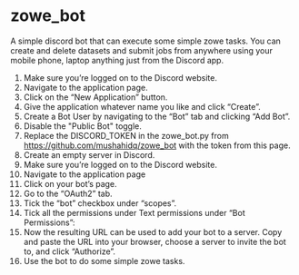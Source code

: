 # zowe_bot

A simple discord bot that can execute some simple zowe tasks. You can create and delete datasets and submit jobs from anywhere using your mobile phone, laptop anything just from the Discord app.

1. Make sure you’re logged on to the Discord website.
2. Navigate to the application page.
3. Click on the “New Application” button.
4. Give the application whatever name you like and click “Create”.
5. Create a Bot User by navigating to the “Bot” tab and clicking “Add Bot”.
6. Disable the "Public Bot" toggle.
7. Replace the DISCORD_TOKEN in the zowe_bot.py from https://github.com/mushahidq/zowe_bot with the token from this page.
8. Create an empty server in Discord.
9. Make sure you’re logged on to the Discord website.
10. Navigate to the application page
11. Click on your bot’s page.
12. Go to the “OAuth2” tab.
13. Tick the “bot” checkbox under “scopes”.
14. Tick all the permissions under Text permissions under “Bot Permissions”:
15. Now the resulting URL can be used to add your bot to a server. Copy and paste the URL into your browser, choose a server to invite the bot to, and click “Authorize”.
16. Use the bot to do some simple zowe tasks.
